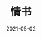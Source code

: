 ---
layout: movie-review
title: 情书
description: >
  很催眠...
category: 电影
img: assets/img/movie/2021/情书.webp
star: 3
date: 2021-05-02
---